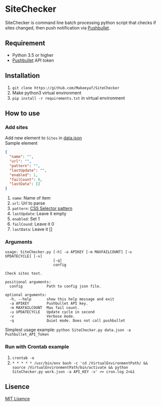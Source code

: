 # SiteChecker
SiteChecker is command line batch processing python script that checks if sites changed, then push notification via [Pushbullet](https://docs.pushbullet.com/).

## Requirement
- Python 3.5 or higher
- [Pushbullet](https://docs.pushbullet.com/) API token

## Installation
1. `git clone https://github.com/Makeeyaf/SiteChecker`
1. Make python3 virtual environment
1. `pip install -r requirements.txt` in virtual environment

## How to use
### Add sites
Add new element to `Sites` in [data.json](https://github.com/Makeeyaf/SiteChecker/blob/master/data.json)  
Sample element
```json
{
  "name": "",
  "url": "",
  "pattern": "",
  "lastUpdate": "",
  "enabled": 1,
  "failCount": 0,
  "lastData": []
}
```
1. `name`: Name of item
1. `url`: Url to parse
1. `pattern`: [CSS Selector pattern](https://facelessuser.github.io/soupsieve/selectors/)
1. `lastUpdate`: Leave it empty
1. `enabled`: Set 1
1. `failCound`: Leave it 0
1. `lastData`: Leave it []

### Arguments
```
usage: SiteChecker.py [-h] -a APIKEY [-m MAXFAILCOUNT] [-u UPDATECYCLE] [-v]
                      [-q]
                      config

Check sites text.

positional arguments:
  config           Path to config json file.

optional arguments:
  -h, --help       show this help message and exit
  -a APIKEY        Pushbullet API key.
  -m MAXFAILCOUNT  Max fail count.
  -u UPDATECYCLE   Update cycle in second
  -v               Verbose mode.
  -q               Quiet mode. Does not call pushbullet
```
Simplest usage example: `python SiteChecker.py data.json -a Pushbullet_API_Token`

### Run with Crontab example
1. `crontab -e`
1. `* * * * * /usr/bin/env bash -c 'cd /VirtualEnvironmentPath/ && source /VirtualEnvironmentPath/bin/activate && python SiteChecker.py work.json -a API_KEY -v' >> cron.log 2>&1`

## Lisence
[MIT Lisence](https://github.com/Makeeyaf/SiteChecker/blob/master/LICENSE)

